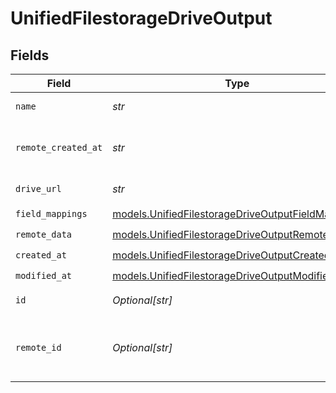 # UnifiedFilestorageDriveOutput


## Fields

| Field                                                                                                        | Type                                                                                                         | Required                                                                                                     | Description                                                                                                  |
| ------------------------------------------------------------------------------------------------------------ | ------------------------------------------------------------------------------------------------------------ | ------------------------------------------------------------------------------------------------------------ | ------------------------------------------------------------------------------------------------------------ |
| `name`                                                                                                       | *str*                                                                                                        | :heavy_check_mark:                                                                                           | The name of the drive                                                                                        |
| `remote_created_at`                                                                                          | *str*                                                                                                        | :heavy_check_mark:                                                                                           | When the third party s drive was created.                                                                    |
| `drive_url`                                                                                                  | *str*                                                                                                        | :heavy_check_mark:                                                                                           | The url of the drive                                                                                         |
| `field_mappings`                                                                                             | [models.UnifiedFilestorageDriveOutputFieldMappings](../models/unifiedfilestoragedriveoutputfieldmappings.md) | :heavy_check_mark:                                                                                           | N/A                                                                                                          |
| `remote_data`                                                                                                | [models.UnifiedFilestorageDriveOutputRemoteData](../models/unifiedfilestoragedriveoutputremotedata.md)       | :heavy_check_mark:                                                                                           | N/A                                                                                                          |
| `created_at`                                                                                                 | [models.UnifiedFilestorageDriveOutputCreatedAt](../models/unifiedfilestoragedriveoutputcreatedat.md)         | :heavy_check_mark:                                                                                           | N/A                                                                                                          |
| `modified_at`                                                                                                | [models.UnifiedFilestorageDriveOutputModifiedAt](../models/unifiedfilestoragedriveoutputmodifiedat.md)       | :heavy_check_mark:                                                                                           | N/A                                                                                                          |
| `id`                                                                                                         | *Optional[str]*                                                                                              | :heavy_minus_sign:                                                                                           | The UUID of the drive                                                                                        |
| `remote_id`                                                                                                  | *Optional[str]*                                                                                              | :heavy_minus_sign:                                                                                           | The id of the drive in the context of the 3rd Party                                                          |